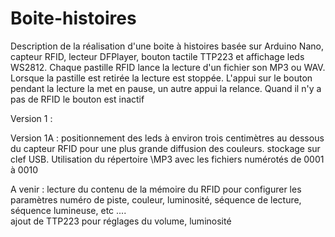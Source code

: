 # Boite-histoires

Description de la réalisation d'une boite à histoires basée sur Arduino Nano, capteur RFID, lecteur DFPlayer, bouton tactile TTP223 et affichage leds WS2812.
Chaque pastille RFID lance la lecture d'un fichier son MP3 ou WAV. Lorsque la pastille est retirée la lecture est stoppée.
L'appui sur le bouton pendant la lecture la met en pause, un autre appui la relance. Quand il n'y a pas de RFID le bouton est inactif

Version 1 :   

Version 1A :  positionnement des leds à environ trois centimètres au dessous du capteur RFID pour une plus grande diffusion des couleurs.
              stockage sur clef USB. Utilisation du répertoire \MP3 avec les fichiers numérotés de 0001 à 0010 


A venir :   lecture du contenu de la mémoire du RFID pour configurer les paramètres numéro de piste, couleur, luminosité, séquence de lecture, séquence lumineuse, etc ....              
            ajout de TTP223 pour réglages du volume, luminosité
            
